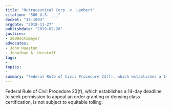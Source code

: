 ```yaml
---
title: "Nutraceutical Corp. v. Lambert"
citation: "586 U.S. ___"
docket: "17-1094"
argdate: "2018-11-27"
publishdate: "2019-02-26"
justices:
- 2009sotomayor
advocates:
- John Hueston
- Jonathan A. Herstoff
tags:
- 
topics:
- 
summary: "Federal Rule of Civil Procedure 23(f), which establishes a 14-day deadline to seek permission to appeal an order granting or denying class certification, is not subject to equitable tolling."
---
```

Federal Rule of Civil Procedure 23(f), which establishes a 14-day deadline to seek permission to appeal an order granting or denying class certification, is not subject to equitable tolling.